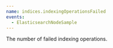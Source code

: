 ```yaml
---
name: indices.indexingOperationsFailed
events:
  - ElasticsearchNodeSample
---
```


The number of failed indexing operations.